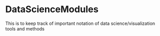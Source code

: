 # DataScienceModules
This is to keep track of important notation of data science/visualization tools and methods
